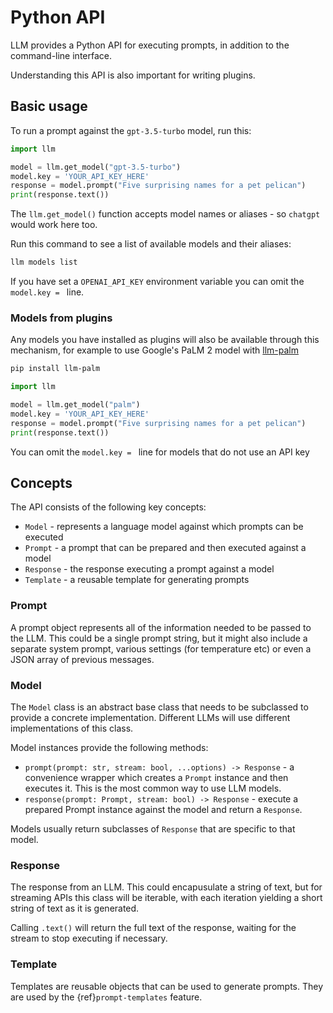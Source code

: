 # Python API

LLM provides a Python API for executing prompts, in addition to the command-line interface.

Understanding this API is also important for writing plugins.

## Basic usage

To run a prompt against the `gpt-3.5-turbo` model, run this:

```python
import llm

model = llm.get_model("gpt-3.5-turbo")
model.key = 'YOUR_API_KEY_HERE'
response = model.prompt("Five surprising names for a pet pelican")
print(response.text())
```
The `llm.get_model()` function accepts model names or aliases - so `chatgpt` would work here too.

Run this command to see a list of available models and their aliases:

```bash
llm models list
```

If you have set a `OPENAI_API_KEY` environment variable you can omit the `model.key = ` line.

### Models from plugins

Any models you have installed as plugins will also be available through this mechanism, for example to use Google's PaLM 2 model with [llm-palm](https://github.com/simonw/llm-palm)

```bash
pip install llm-palm
```
```python
import llm

model = llm.get_model("palm")
model.key = 'YOUR_API_KEY_HERE'
response = model.prompt("Five surprising names for a pet pelican")
print(response.text())
```
You can omit the `model.key = ` line for models that do not use an API key

## Concepts

The API consists of the following key concepts:

- `Model` - represents a language model against which prompts can be executed
- `Prompt` - a prompt that can be prepared and then executed against a model
- `Response` - the response executing a prompt against a model
- `Template` - a reusable template for generating prompts

### Prompt

A prompt object represents all of the information needed to be passed to the LLM. This could be a single prompt string, but it might also include a separate system prompt, various settings (for temperature etc) or even a JSON array of previous messages.

### Model

The `Model` class is an abstract base class that needs to be subclassed to provide a concrete implementation. Different LLMs will use different implementations of this class.

Model instances provide the following methods:

- `prompt(prompt: str, stream: bool, ...options) -> Response` - a convenience wrapper which creates a `Prompt` instance and then executes it. This is the most common way to use LLM models.
- `response(prompt: Prompt, stream: bool) -> Response` - execute a prepared Prompt instance against the model and return a `Response`.

Models usually return subclasses of `Response` that are specific to that model.

### Response

The response from an LLM. This could encapusulate a string of text, but for streaming APIs this class will be iterable, with each iteration yielding a short string of text as it is generated.

Calling `.text()` will return the full text of the response, waiting for the stream to stop executing if necessary.

### Template

Templates are reusable objects that can be used to generate prompts. They are used  by the {ref}`prompt-templates` feature.

